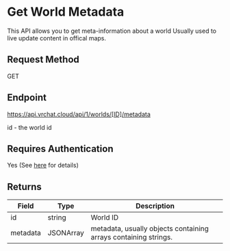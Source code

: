 # Get World Metadata

This API allows you to get meta-information about a world
Usually used to live update content in offical maps.

## Request Method
GET

## Endpoint
https://api.vrchat.cloud/api/1/worlds/[ID]/metadata

id - the world id

## Requires Authentication
Yes (See [here](/Authorization.md) for details)

## Returns

Field | Type | Description
------|------|------------
id | string | World ID
metadata | JSONArray | metadata, usually objects containing arrays containing strings.
